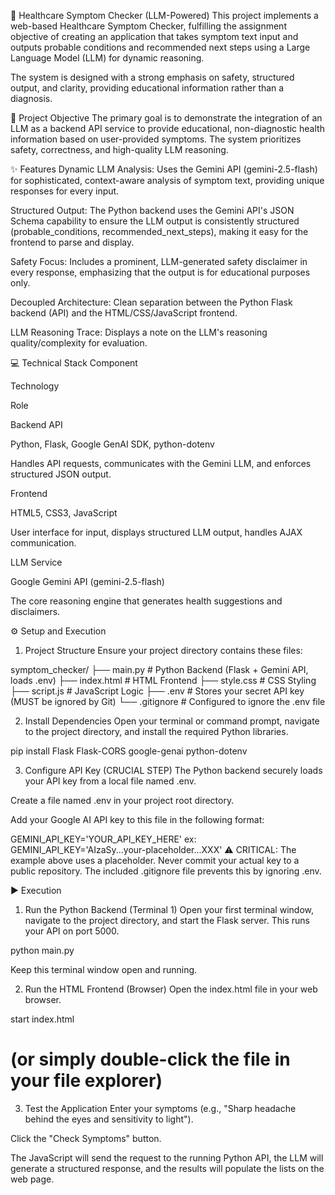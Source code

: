 🏥 Healthcare Symptom Checker (LLM-Powered)
This project implements a web-based Healthcare Symptom Checker, fulfilling the assignment objective of creating an application that takes symptom text input and outputs probable conditions and recommended next steps using a Large Language Model (LLM) for dynamic reasoning.

The system is designed with a strong emphasis on safety, structured output, and clarity, providing educational information rather than a diagnosis.

🎯 Project Objective
The primary goal is to demonstrate the integration of an LLM as a backend API service to provide educational, non-diagnostic health information based on user-provided symptoms. The system prioritizes safety, correctness, and high-quality LLM reasoning.

✨ Features
Dynamic LLM Analysis: Uses the Gemini API (gemini-2.5-flash) for sophisticated, context-aware analysis of symptom text, providing unique responses for every input.

Structured Output: The Python backend uses the Gemini API's JSON Schema capability to ensure the LLM output is consistently structured (probable_conditions, recommended_next_steps), making it easy for the frontend to parse and display.

Safety Focus: Includes a prominent, LLM-generated safety disclaimer in every response, emphasizing that the output is for educational purposes only.

Decoupled Architecture: Clean separation between the Python Flask backend (API) and the HTML/CSS/JavaScript frontend.

LLM Reasoning Trace: Displays a note on the LLM's reasoning quality/complexity for evaluation.

💻 Technical Stack
Component

Technology

Role

Backend API

Python, Flask, Google GenAI SDK, python-dotenv

Handles API requests, communicates with the Gemini LLM, and enforces structured JSON output.

Frontend

HTML5, CSS3, JavaScript

User interface for input, displays structured LLM output, handles AJAX communication.

LLM Service

Google Gemini API (gemini-2.5-flash)

The core reasoning engine that generates health suggestions and disclaimers.

⚙️ Setup and Execution
1. Project Structure
Ensure your project directory contains these files:

symptom_checker/
├── main.py       # Python Backend (Flask + Gemini API, loads .env)
├── index.html    # HTML Frontend
├── style.css     # CSS Styling
├── script.js     # JavaScript Logic
├── .env          # Stores your secret API key (MUST be ignored by Git)
└── .gitignore    # Configured to ignore the .env file

2. Install Dependencies
Open your terminal or command prompt, navigate to the project directory, and install the required Python libraries.

pip install Flask Flask-CORS google-genai python-dotenv

3. Configure API Key (CRUCIAL STEP)
The Python backend securely loads your API key from a local file named .env.

Create a file named .env in your project root directory.

Add your Google AI API key to this file in the following format:

GEMINI_API_KEY='YOUR_API_KEY_HERE'
ex: GEMINI_API_KEY='AIzaSy...your-placeholder...XXX'
⚠️ CRITICAL: The example above uses a placeholder. Never commit your actual key to a public repository. The included .gitignore file prevents this by ignoring .env.

▶️ Execution
1. Run the Python Backend (Terminal 1)
Open your first terminal window, navigate to the project directory, and start the Flask server. This runs your API on port 5000.

python main.py

Keep this terminal window open and running.

2. Run the HTML Frontend (Browser)
Open the index.html file in your web browser.

start index.html 
# (or simply double-click the file in your file explorer)

3. Test the Application
Enter your symptoms (e.g., "Sharp headache behind the eyes and sensitivity to light").

Click the "Check Symptoms" button.

The JavaScript will send the request to the running Python API, the LLM will generate a structured response, and the results will populate the lists on the web page.
